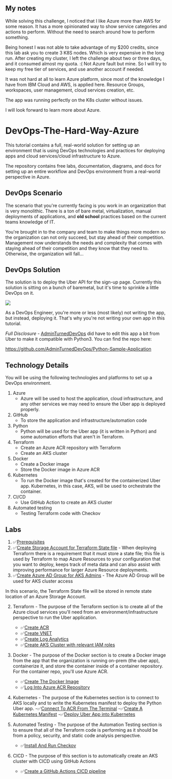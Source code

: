 ## My notes

While solving this challenge, I noticed that I like Azure more than AWS for some reason. It has a more opinionated way to show service categories and actions to perform. Without the need to search around how to perform something. 

Being honest I was not able to take advantage of my $200 credits, since this lab ask you to create 3 K8S nodes. Which is very expensive in the long run. After creating my cluster, I left the challenge about two or three days, and it consumed almost my quota. :( Not Azure fault but mine. So I will try to keep my free tier of services, and use another account if needed. 

It was not hard at all to learn Azure platform, since most of the knowledge I have from IBM Cloud and AWS, is applied here. Resource Groups, workspaces, user management, cloud services creation, etc. 

The app was running perfectly on the K8s cluster without issues. 

I will look forward to learn more about Azure. 

# DevOps-The-Hard-Way-Azure

This tutorial contains a full, real-world solution for setting up an environment that is using DevOps technologies and practices for deploying apps and cloud services/cloud infrastructure to Azure.

The repository contains free labs, documentation, diagrams, and docs for setting up an entire workflow and DevOps environment from a real-world perspective in Azure.

## DevOps Scenario
The scenario that you're currently facing is you work in an organization that is very monolithic. There is a ton of bare metal, virtualization, manual deployments of applications, and **old school** practices based on the current teams knowledge of IT.

You're brought in to the company and team to make things more modern so the organization can not only succeed, but stay ahead of their competition. Management now understands the needs and complexity that comes with staying ahead of their competition and they know that they need to. Otherwise, the organization will fall...

## DevOps Solution
The solution is to deploy the Uber API for the sign-up page. Currently this solution is sitting on a bunch of baremetal, but it's time to sprinkle a little DevOps on it.

![](images/uber.png)

As a DevOps Engineer, you're more or less (most likely) not writing the app, but instead, deploying it. That's why you're not writing your own app in this tutorial.

*Full Disclosure* - [AdminTurnedDevOps](https://github.com/AdminTurnedDevOps) did have to edit this app a bit from Uber to make it compatible with Python3. You can find the repo here:

https://github.com/AdminTurnedDevOps/Python-Sample-Application

## Technology Details
You will be using the following technologies and platforms to set up a DevOps environment.

1. Azure
    - Azure will be used to host the application, cloud infrastructure, and any other services we may need to ensure the Uber app is deployed properly.
2. GitHub
    - To store the application and infrastructure/automation code
3. Python
    - Python will be used for the Uber app (it is written in Python) and some automation efforts that aren't in Terraform.
4. Terraform
   - Create an Azure ACR repository with Terraform
   - Create an AKS cluster
5. Docker
   - Create a Docker image
   - Store the Docker image in Azure ACR
6. Kubernetes
   - To run the Docker image that's created for the containerized Uber app. Kubernetes, in this case, AKS, will be used to orchestrate the container.
7. CI/CD
   - Use GitHub Action to create an AKS cluster
8. Automated testing
    - Testing Terraform code with Checkov

## Labs
1. ✅[Prerequisites](https://github.com/thomast1908/DevOps-The-Hard-Way-Azure/blob/main/prerequisites.md)
2. ✅[Create Storage Account for Terraform State file](https://github.com/piktonus97m/DevOps-The-Hard-Way-Azure/blob/main/Azure/1-Configure-Terraform-Remote-Storage.md) - When deploying Terraform there is a requirement that it must store a state file; this file is used by Terraform to map Azure Resources to your configuration that you want to deploy, keeps track of meta data and can also assist with improving performance for larger Azure Resource deployments.
3. ✅[Create Azure AD Group for AKS Admins](https://github.com/thomast1907/DevOps-The-Hard-Way-Azure/blob/main/Azure/2-Create-Azure-AD-Group-AKS-Admins.md) - The Azure AD Group will be used for AKS cluster access

In this scenario, the Terraform State file will be stored in remote state location of an Azure Storage Account.


2. Terraform - The purpose of the Terraform section is to create all of the Azure cloud services you'll need from an environment/infrastructure perspective to run the Uber application.
    - ✅[Create ACR](https://github.com/piktonus97m/DevOps-The-Hard-Way-Azure/blob/main/Terraform-AZURE-Services-Creation/1-Create-ACR.md)
    - ✅[Create VNET](https://github.com/piktonus97m/DevOps-The-Hard-Way-Azure/blob/main/Terraform-AZURE-Services-Creation/2-Create-VNET.md)
    - ✅[Create Log Analytics](https://github.com/piktonus97m/DevOps-The-Hard-Way-Azure/blob/main/Terraform-AZURE-Services-Creation/3-Create-Log-Analytics.md)
    - ✅[Create AKS Cluster with relevant IAM roles](https://github.com/piktonus97m/DevOps-The-Hard-Way-Azure/blob/main/Terraform-AZURE-Services-Creation/4-Create-AKS-Cluster-IAM-Roles.md)

3. Docker - The purpose of the Docker section is to create a Docker image from the app that the organization is running on-prem (the uber app), containerize it, and store the container inside of a container repository. For the container repo, you'll use Azure ACR.
    - ✅[Create The Docker Image](https://github.com/piktonus97m/DevOps-The-Hard-Way-Azure/blob/main/Docker/1-Create-Docker-Image.md)
    - ✅[Log Into Azure ACR Repository](https://github.com/piktonus97m/DevOps-The-Hard-Way-Azure/blob/main/Docker/Push%20Image%20To%20ACR.md)
4. Kubernetes - The purpose of the Kubernetes section is to connect to AKS locally and to write the Kubernetes manifest to deploy the Python Uber app.
    -✅[Connect To ACR From The Terminal](https://github.com/piktonus97m/DevOps-The-Hard-Way-Azure/blob/main/kubernetes_manifest/1-Connect-To-ACR.md)
    -✅[Create A Kubernetes Manifest](https://github.com/piktonus97m/DevOps-The-Hard-Way-Azure/blob/main/kubernetes_manifest/2-Create-Kubernetes-Manifest.md)
    -✅[Deploy Uber App into Kubernetes](https://github.com/piktonus97m/DevOps-The-Hard-Way-Azure/blob/main/kubernetes_manifest/3-Deploy-Uber-App.md)
5. Automated Testing - The purpose of the Automation Testing section is to ensure that all of the Terraform code is performing as it should be from a policy, security, and static code analysis perspective.
    - ✅[Install And Run Checkov](https://github.com/piktonus97m/DevOps-The-Hard-Way-Azure/blob/main/Terraform-Static-Code-Analysis/1-Checkov-For-Terraform.md)
6. CICD - The purpose of this section is to automatically create an AKS cluster with CICD using GitHub Actions
    - ✅[Create a GitHub Actions CICD pipeline](https://github.com/piktonus97m/DevOps-The-Hard-Way-Azure/blob/main/Terraform-AZURE-Services-Creation/5-Run-CICD-For-AKS-Cluster.md)
   
